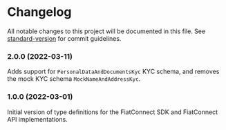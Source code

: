 # Changelog

All notable changes to this project will be documented in this file. See [standard-version](https://github.com/conventional-changelog/standard-version) for commit guidelines.

### 2.0.0 (2022-03-11)

Adds support for `PersonalDataAndDocumentsKyc` KYC schema, and removes the mock KYC schema `MockNameAndAddressKyc`.

### 1.0.0 (2022-03-01)

Initial version of type definitions for the FiatConnect SDK and FiatConnect API implementations.
